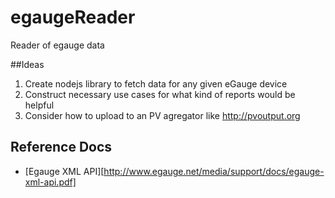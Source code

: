 # egaugeReader
Reader of egauge data

##Ideas

1. Create nodejs library to fetch data for any given eGauge device
2. Construct necessary use cases for what kind of reports would be helpful
3. Consider how to upload to an PV agregator like http://pvoutput.org

## Reference Docs

* [Egauge XML API][http://www.egauge.net/media/support/docs/egauge-xml-api.pdf]

